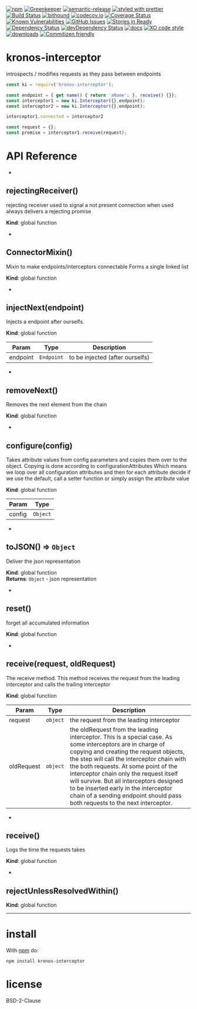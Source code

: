[![npm](https://img.shields.io/npm/v/kronos-interceptor.svg)](https://www.npmjs.com/package/kronos-interceptor)
[![Greenkeeper](https://badges.greenkeeper.io/Kronos-Integration/kronos-interceptor.svg)](https://greenkeeper.io/)
[![semantic-release](https://img.shields.io/badge/%20%20%F0%9F%93%A6%F0%9F%9A%80-semantic--release-e10079.svg)](https://github.com/Kronos-Integration/kronos-interceptor)
[![styled with prettier](https://img.shields.io/badge/styled_with-prettier-ff69b4.svg)](https://github.com/prettier/prettier)
[![Build Status](https://secure.travis-ci.org/Kronos-Integration/kronos-interceptor.png)](http://travis-ci.org/Kronos-Integration/kronos-interceptor)
[![bithound](https://www.bithound.io/github/Kronos-Integration/kronos-interceptor/badges/score.svg)](https://www.bithound.io/github/Kronos-Integration/kronos-interceptor)
[![codecov.io](http://codecov.io/github/Kronos-Integration/kronos-interceptor/coverage.svg?branch=master)](http://codecov.io/github/Kronos-Integration/kronos-interceptor?branch=master)
[![Coverage Status](https://coveralls.io/repos/Kronos-Integration/kronos-interceptor/badge.svg)](https://coveralls.io/r/Kronos-Integration/kronos-interceptor)
[![Known Vulnerabilities](https://snyk.io/test/github/Kronos-Integration/kronos-interceptor/badge.svg)](https://snyk.io/test/github/Kronos-Integration/kronos-interceptor)
[![GitHub Issues](https://img.shields.io/github/issues/Kronos-Integration/kronos-interceptor.svg?style=flat-square)](https://github.com/Kronos-Integration/kronos-interceptor/issues)
[![Stories in Ready](https://badge.waffle.io/Kronos-Integration/kronos-interceptor.svg?label=ready&title=Ready)](http://waffle.io/Kronos-Integration/kronos-interceptor)
[![Dependency Status](https://david-dm.org/Kronos-Integration/kronos-interceptor.svg)](https://david-dm.org/Kronos-Integration/kronos-interceptor)
[![devDependency Status](https://david-dm.org/Kronos-Integration/kronos-interceptor/dev-status.svg)](https://david-dm.org/Kronos-Integration/kronos-interceptor#info=devDependencies)
[![docs](http://inch-ci.org/github/Kronos-Integration/kronos-interceptor.svg?branch=master)](http://inch-ci.org/github/Kronos-Integration/kronos-interceptor)
[![XO code style](https://img.shields.io/badge/code_style-XO-5ed9c7.svg)](https://github.com/sindresorhus/xo)
[![downloads](http://img.shields.io/npm/dm/kronos-interceptor.svg?style=flat-square)](https://npmjs.org/package/kronos-interceptor)
[![Commitizen friendly](https://img.shields.io/badge/commitizen-friendly-brightgreen.svg)](http://commitizen.github.io/cz-cli/)

kronos-interceptor
=====
introspects / modifies requests as they pass between endpoints

<!-- skip-example -->
```javascript
const ki = require('kronos-interceptor');

const endpoint = { get name() { return 'aName'; }, receive() {}};
const interceptor1 = new ki.Interceptor({},endpoint);
const interceptor2 = new ki.Interceptor({},endpoint);

interceptor1.connected = interceptor2

const request = {};
const promise = interceptor1.receive(request);
```

# API Reference

* <a name="rejectingReceiver"></a>

## rejectingReceiver()
rejecting receiver used to signal a not present connection
when used always delivers a rejecting promise

**Kind**: global function  

* <a name="ConnectorMixin"></a>

## ConnectorMixin()
Mixin to make endpoints/interceptors connectable
Forms a single linked list

**Kind**: global function  

* <a name="injectNext"></a>

## injectNext(endpoint)
Injects a endpoint after ourselfs.

**Kind**: global function  

| Param | Type | Description |
| --- | --- | --- |
| endpoint | <code>Endpoint</code> | to be injected (after ourselfs) |


* <a name="removeNext"></a>

## removeNext()
Removes the next element from the chain

**Kind**: global function  

* <a name="configure"></a>

## configure(config)
Takes attribute values from config parameters
and copies them over to the object.
Copying is done according to configurationAttributes
Which means we loop over all configuration attributes
and then for each attribute decide if we use the default, call a setter function
or simply assign the attribute value

**Kind**: global function  

| Param | Type |
| --- | --- |
| config | <code>Object</code> | 


* <a name="toJSON"></a>

## toJSON() ⇒ <code>Object</code>
Deliver the json representation

**Kind**: global function  
**Returns**: <code>Object</code> - json representation  

* <a name="reset"></a>

## reset()
forget all accumulated information

**Kind**: global function  

* <a name="receive"></a>

## receive(request, oldRequest)
The receive method. This method receives the request from the leading interceptor and calls the
trailing interceptor

**Kind**: global function  

| Param | Type | Description |
| --- | --- | --- |
| request | <code>object</code> | the request from the leading interceptor |
| oldRequest | <code>object</code> | the oldRequest from the leading interceptor.        This is a special case. As some interceptors are in charge of copying and creating the        request objects, the step will call the interceptor chain with the both requests.        At some point of the interceptor chain only the request itself will survive.        But all interceptors designed to be inserted early in the interceptor chain of a sending        endpoint should pass both requests to the next interceptor. |


* <a name="receive"></a>

## receive()
Logs the time the requests takes

**Kind**: global function  

* <a name="rejectUnlessResolvedWithin"></a>

## rejectUnlessResolvedWithin()
**Kind**: global function  

* * *

install
=======

With [npm](http://npmjs.org) do:

```shell
npm install kronos-interceptor
```

license
=======

BSD-2-Clause
